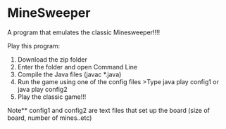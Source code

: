 # MineSweeper
A program that emulates the classic Minesweeper!!!!

Play this program:

1) Download the zip folder
2) Enter the folder and open Command Line
3) Compile the Java files (javac *.java)
4) Run the game using one of the config files
		>Type java play config1 or java play config2
5) Play the classic game!!!


Note**
config1 and config2 are text files that set up the board (size of board, number of mines..etc)
